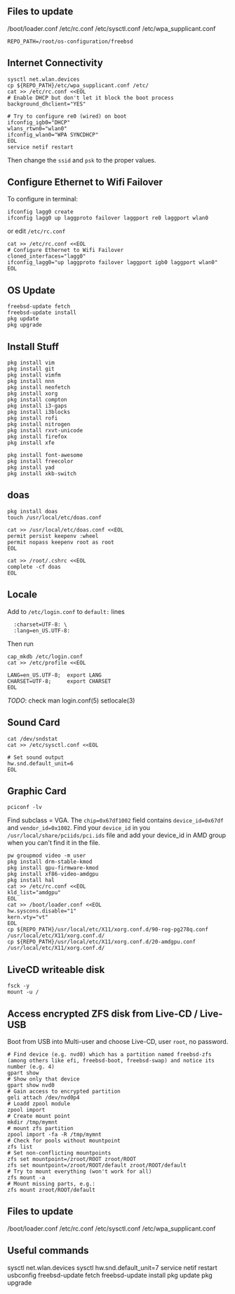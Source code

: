 ## Files to update
/boot/loader.conf
/etc/rc.conf
/etc/sysctl.conf
/etc/wpa_supplicant.conf

```console
REPO_PATH=/root/os-configuration/freebsd
```

## Internet Connectivity
```console
sysctl net.wlan.devices
cp ${REPO_PATH}/etc/wpa_supplicant.conf /etc/
cat >> /etc/rc.conf <<EOL
# Enable DHCP but don't let it block the boot process
background_dhclient="YES"

# Try to configure re0 (wired) on boot
ifconfig_igb0="DHCP"
wlans_rtwn0="wlan0"
ifconfig_wlan0="WPA SYNCDHCP"
EOL
service netif restart
```
Then change the `ssid` and `psk` to the proper values.

## Configure Ethernet to Wifi Failover
To configure in terminal:
```console
ifconfig lagg0 create
ifconfig lagg0 up laggproto failover laggport re0 laggport wlan0
```
or edit `/etc/rc.conf`
```console
cat >> /etc/rc.conf <<EOL
# Configure Ethernet to Wifi Failover
cloned_interfaces="lagg0"
ifconfig_lagg0="up laggproto failover laggport igb0 laggport wlan0"
EOL
```

## OS Update
```console
freebsd-update fetch
freebsd-update install
pkg update
pkg upgrade
```

## Install Stuff
```console
pkg install vim
pkg install git
pkg install vimfm
pkg install nnn
pkg install neofetch
pkg install xorg
pkg install compton
pkg install i3-gaps
pkg install i3blocks
pkg install rofi
pkg install nitrogen
pkg install rxvt-unicode
pkg install firefox
pkg install xfe

pkg install font-awesome
pkg install freecolor
pkg install yad
pkg install xkb-switch
```

## doas
```console
pkg install doas
touch /usr/local/etc/doas.conf

cat >> /usr/local/etc/doas.conf <<EOL
permit persist keepenv :wheel
permit nopass keepenv root as root
EOL

cat >> /root/.cshrc <<EOL
complete -cf doas
EOL
```

## Locale
Add to `/etc/login.conf` to `default:` lines
```console
  :charset=UTF-8: \                                                                                                       
  :lang=en_US.UTF-8:
```
Then run
```console
cap_mkdb /etc/login.conf
cat >> /etc/profile <<EOL

LANG=en_US.UTF-8;  export LANG
CHARSET=UTF-8;     export CHARSET
EOL
```

*TODO*: check man login.conf(5) setlocale(3)


## Sound Card
```console
cat /dev/sndstat
cat >> /etc/sysctl.conf <<EOL

# Set sound output
hw.snd.default_unit=6
EOL
```

## Graphic Card
```console
pciconf -lv
```
Find subclass = VGA. The `chip=0x67df1002` field contains `device_id=0x67df` and `vendor_id=0x1002`.
Find your `device_id` in you `/usr/local/share/pciids/pci.ids` file and add your device_id in AMD group when you can't find it in the file.

```console
pw groupmod video -m user
pkg install drm-stable-kmod
pkg install gpu-firmware-kmod
pkg install xf86-video-amdgpu
pkg install hal
cat >> /etc/rc.conf <<EOL
kld_list="amdgpu"
EOL
cat >> /boot/loader.conf <<EOL
hw.syscons.disable="1" 
kern.vty="vt"
EOL
cp ${REPO_PATH}/usr/local/etc/X11/xorg.conf.d/90-rog-pg278q.conf /usr/local/etc/X11/xorg.conf.d/
cp ${REPO_PATH}/usr/local/etc/X11/xorg.conf.d/20-amdgpu.conf /usr/local/etc/X11/xorg.conf.d/
```

## LiveCD writeable disk
```console
fsck -y
mount -u /
```

## Access encrypted ZFS disk from Live-CD / Live-USB
Boot from USB into Multi-user and choose Live-CD, user `root`, no password.
```console
# Find device (e.g. nvd0) which has a partition named freebsd-zfs (among others like efi, freebsd-boot, freebsd-swap) and notice its number (e.g. 4)
gpart show
# Show only that device
gpart show nvd0
# Gain access to encrypted partition
geli attach /dev/nvd0p4
# Loadd zpool module
zpool import
# Create mount point
mkdir /tmp/mymnt
# mount zfs partition
zpool import -fa -R /tmp/mymnt
# Check for pools without mountpoint
zfs list
# Set non-conflicting mountpoints
zfs set mountpoint=/zroot/ROOT zroot/ROOT
zfs set mountpoint=/zroot/ROOT/default zroot/ROOT/default
# Try to mount everything (won't work for all)
zfs mount -a
# Mount missing parts, e.g.:
zfs mount zroot/ROOT/default
```
## Files to update
/boot/loader.conf
/etc/rc.conf
/etc/sysctl.conf
/etc/wpa_supplicant.conf

## Useful commands
sysctl net.wlan.devices
sysctl hw.snd.default_unit=7
service netif restart
usbconfig
freebsd-update fetch
freebsd-update install
pkg update
pkg upgrade
